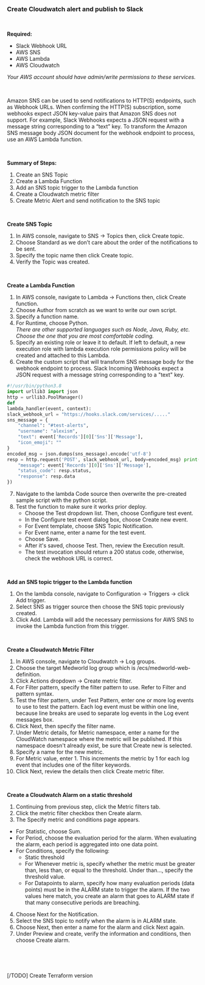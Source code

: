 ### Create Cloudwatch alert and publish to Slack     
&nbsp;


**Required:**
- Slack Webhook URL
- AWS SNS
- AWS Lambda
- AWS Cloudwatch
  
_Your AWS account should have admin/write permissions to these services._

&nbsp;

Amazon SNS can be used to send notifications to HTTP(S) endpoints, such as Webhook URLs. When confirming the HTTP(S) subscription, some webhooks expect JSON key-value pairs that Amazon SNS does not support. For example, Slack Webhooks expects a JSON request with a message string corresponding to a “text” key. To transform the Amazon SNS message body JSON document for the webhook endpoint to process, use an AWS Lambda function.   

&nbsp;

**Summary of Steps:**
1. Create an SNS Topic
2. Create a Lambda Function
3. Add an SNS topic trigger to the Lambda function
4. Create a Cloudwatch metric filter
5. Create Metric Alert and send notification to the SNS topic

&nbsp;

**Create SNS Topic**
1. In AWS console, navigate to SNS → Topics then, click Create topic.
2. Choose Standard as we don’t care about the order of the notifications to be sent. 
3. Specify the topic name then click Create topic.
4. Verify the Topic was created.

&nbsp;

**Create a Lambda Function**
1. In AWS console, navigate to Lambda → Functions then, click Create function.
2. Choose Author from scratch as we want to write our own script. 
3. Specify a function name.
4. For Runtime, choose Python.  
   _There are other supported languages such as Node, Java, Ruby, etc. Choose the one that you are most comfortable coding._
5. Specify an existing role or leave it to default. If left to default, a new execution role with lambda execution role permissions policy will be created and attached to this Lambda.
6. Create the custom script that will transform SNS message body for the webhook endpoint to process. Slack Incoming Webhooks expect a JSON request with a message string corresponding to a "text" key.

```python 
#!/usr/bin/python3.8
import urllib3 import json
http = urllib3.PoolManager()
def
lambda_handler(event, context):
slack_webhook_url = "https://hooks.slack.com/services/....."
sns_message = {
    "channel": "#test-alerts",
    "username": "alexism",
    "text": event['Records'][0]['Sns']['Message'],
    "icon_emoji": ""
}
encoded_msg = json.dumps(sns_message).encode('utf-8')
resp = http.request('POST', slack_webhook_url, body=encoded_msg) print({
    "message": event['Records'][0]['Sns']['Message'],
    "status_code": resp.status,
    "response": resp.data
})
```

7. Navigate to the lambda Code source then overwrite the pre-created sample script with the python script.
8. Test the function to make sure it works prior deploy.
   - Choose the Test dropdown list. Then, choose Configure test event. 
    - In the Configure test event dialog box, choose Create new event. 
   - For Event template, choose SNS Topic Notification.
   - For Event name, enter a name for the test event.
   - Choose Save.
   - After it's saved, choose Test. Then, review the Execution result.
   - The test invocation should return a 200 status code, otherwise, check the webhook URL is correct.

&nbsp;

**Add an SNS topic trigger to the Lambda function**
1. On the lambda console, navigate to Configuration → Triggers → click Add trigger.
2. Select SNS as trigger source then choose the SNS topic previously created.
3. Click Add.
Lambda will add the necessary permissions for AWS SNS to invoke the Lambda function from this trigger.

&nbsp;

**Create a Cloudwatch Metric Filter**
1. In AWS console, navigate to Cloudwatch → Log groups.
2. Choose the target Medworld log group which is /ecs/medworld-web-definition.
3. Click Actions dropdown → Create metric filter.
4. For Filter pattern, specify the filter pattern to use. Refer to Filter and pattern syntax.
5. Test the filter pattern, under Test Pattern, enter one or more log events to use to test the pattern. Each log event must be within one line, because line breaks are used to separate log events in the Log event messages box.
6. Click Next, then specify the filter name.
7. Under Metric details, for Metric namespace, enter a name for the CloudWatch namespace where the metric will be published. If this
namespace doesn't already exist, be sure that Create new is selected.
8. Specify a name for the new metric.
9. For Metric value, enter 1. This increments the metric by 1 for each log event that includes one of the filter keywords.
10. Click Next, review the details then click Create metric filter.

&nbsp;

**Create a Cloudwatch Alarm on a static threshold** 
1. Continuing from previous step, click the Metric filters tab.
2. Click the metric filter checkbox then Create alarm.
3. The Specify metric and conditions page appears. 
- For Statistic, choose Sum.
- For Period, choose the evaluation period for the alarm. When evaluating the alarm, each period is aggregated into one data point.
- For Conditions, specify the following: 
    - Static threshold
    - For Whenever metric is, specify whether the metric must be greater than, less than, or equal to the threshold. Under than..., specify the threshold value.
    - For Datapoints to alarm, specify how many evaluation periods (data points) must be in the ALARM state to trigger the alarm. If the two values here match, you create an alarm that goes to ALARM state if that many consecutive periods are breaching.
4. Choose Next for the Notification.
5. Select the SNS topic to notify when the alarm is in ALARM state.
6. Choose Next, then enter a name for the alarm and click Next again.
7. Under Preview and create, verify the information and conditions, then choose Create alarm.  

&nbsp;

&nbsp;


[/TODO] Create Terraform version